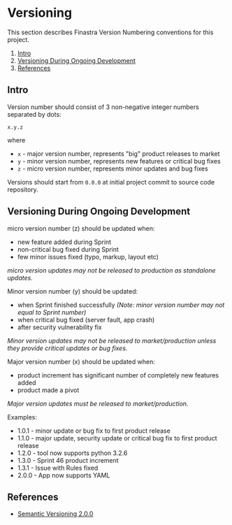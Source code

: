 # Versioning

This section describes Finastra Version Numbering conventions for this project.

1. [Intro](#intro)
1. [Versioning During Ongoing Development](#versioning-during-ongoing-development)
1. [References](#references)


## Intro

Version number should consist of 3 non-negative integer numbers separated by dots:

```
x.y.z
```

where
* ```x``` - major version number, represents "big" product releases to market
* ```y``` - minor version number, represents new features or critical bug fixes
* ```z``` - micro version number, represents minor updates and bug fixes

Versions should start from ```0.0.0``` at initial project commit to source code repository.

## Versioning During Ongoing Development

micro version number (z) should be updated when:
* new feature added during Sprint
* non-critical bug fixed during Sprint
* few minor issues fixed (typo, markup, layout etc)

_micro version updates may not be released to production as standalone updates._

Minor version number (y) should be updated:
* when Sprint finished successfully _(Note: minor version number may not equal to Sprint number)_
* when critical bug fixed (server fault, app crash)
* after security vulnerability fix

_Minor version updates may not be released to market/production unless they provide critical updates or bug fixes._

Major version number (x) should be updated when:
* product increment has significant number of completely new features added
* product made a pivot

_Major version updates must be released to market/production._

Examples:

* 1.0.1 - minor update or bug fix to first product release
* 1.1.0 - major update, security update or critical bug fix to first product release
* 1.2.0 - tool now supports python 3.2.6
* 1.3.0 - Sprint 46 product increment
* 1.3.1 - Issue with Rules fixed 
* 2.0.0 - App now supports YAML

## References

* [Semantic Versioning 2.0.0](http://semver.org/)
